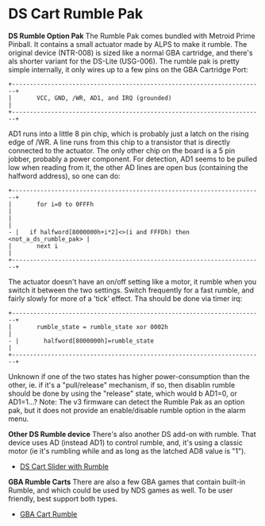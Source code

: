 # DS Cart Rumble Pak


**DS Rumble Option Pak**
The Rumble Pak comes bundled with Metroid Prime Pinball. It contains a
small actuator made by ALPS to make it rumble. The original device
(NTR-008) is sized like a normal GBA cartridge, and there\'s als
shorter variant for the DS-Lite (USG-006).
The rumble pak is pretty simple internally, it only wires up to a few
pins on the GBA Cartridge Port:

```
+-----------------------------------------------------------------------+
|       VCC, GND, /WR, AD1, and IRQ (grounded)                          |
+-----------------------------------------------------------------------+
```

AD1 runs into a little 8 pin chip, which is probably just a latch on the
rising edge of /WR. A line runs from this chip to a transistor that is
directly connected to the actuator. The only other chip on the board is
a 5 pin jobber, probably a power component.
For detection, AD1 seems to be pulled low when reading from it, the
other AD lines are open bus (containing the halfword address), so one
can do:

```
+-----------------------------------------------------------------------+
|       for i=0 to 0FFFh                                                |
|                                                                       |
- |   if halfword[8000000h+i*2]<>(i and FFFDh) then <not_a_ds_rumble_pak> |
|       next i                                                          |
+-----------------------------------------------------------------------+
```

The actuator doesn\'t have an on/off setting like a motor, it rumble
when you switch it between the two settings. Switch frequently for a
fast rumble, and fairly slowly for more of a \'tick\' effect. Tha
should be done via timer irq:

```
+-----------------------------------------------------------------------+
|       rumble_state = rumble_state xor 0002h                           |
- |       halfword[8000000h]=rumble_state                                 |
+-----------------------------------------------------------------------+
```

Unknown if one of the two states has higher power-consumption than the
other, ie. if it\'s a \"pull/release\" mechanism, if so, then disablin
rumble should be done by using the \"release\" state, which would b
AD1=0, or AD1=1\...?
Note: The v3 firmware can detect the Rumble Pak as an option pak, but it
does not provide an enable/disable rumble option in the alarm menu.

**Other DS Rumble device**
There\'s also another DS add-on with rumble. That device uses AD
(instead AD1) to control rumble, and, it\'s using a classic motor (ie
it\'s rumbling while and as long as the latched AD8 value is \"1\").
- [DS Cart Slider with Rumble](./dscartsliderwithrumble.md)

**GBA Rumble Carts**
There are also a few GBA games that contain built-in Rumble, and which
could be used by NDS games as well. To be user friendly, best support
both types.
- [GBA Cart Rumble](./gbacartrumble.md)



